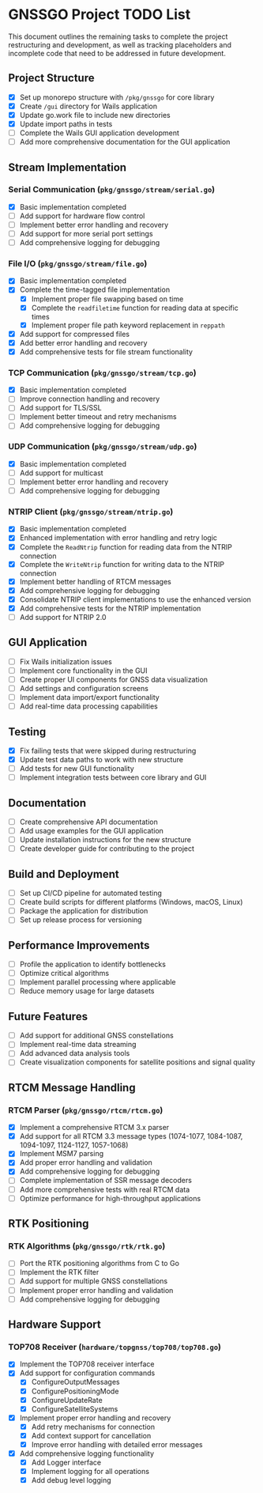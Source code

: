 # GNSSGO Project TODO List

This document outlines the remaining tasks to complete the project restructuring and development, as well as tracking placeholders and incomplete code that need to be addressed in future development.

## Project Structure

- [x] Set up monorepo structure with `/pkg/gnssgo` for core library
- [x] Create `/gui` directory for Wails application
- [x] Update go.work file to include new directories
- [x] Update import paths in tests
- [ ] Complete the Wails GUI application development
- [ ] Add more comprehensive documentation for the GUI application

## Stream Implementation

### Serial Communication (`pkg/gnssgo/stream/serial.go`)
- [x] Basic implementation completed
- [ ] Add support for hardware flow control
- [ ] Implement better error handling and recovery
- [ ] Add support for more serial port settings
- [ ] Add comprehensive logging for debugging

### File I/O (`pkg/gnssgo/stream/file.go`)
- [x] Basic implementation completed
- [x] Complete the time-tagged file implementation
  - [x] Implement proper file swapping based on time
  - [x] Complete the `readfiletime` function for reading data at specific times
  - [x] Implement proper file path keyword replacement in `reppath`
- [x] Add support for compressed files
- [x] Add better error handling and recovery
- [x] Add comprehensive tests for file stream functionality

### TCP Communication (`pkg/gnssgo/stream/tcp.go`)
- [x] Basic implementation completed
- [ ] Improve connection handling and recovery
- [ ] Add support for TLS/SSL
- [ ] Implement better timeout and retry mechanisms
- [ ] Add comprehensive logging for debugging

### UDP Communication (`pkg/gnssgo/stream/udp.go`)
- [x] Basic implementation completed
- [ ] Add support for multicast
- [ ] Implement better error handling and recovery
- [ ] Add comprehensive logging for debugging

### NTRIP Client (`pkg/gnssgo/stream/ntrip.go`)
- [x] Basic implementation completed
- [x] Enhanced implementation with error handling and retry logic
- [x] Complete the `ReadNtrip` function for reading data from the NTRIP connection
- [x] Complete the `WriteNtrip` function for writing data to the NTRIP connection
- [x] Implement better handling of RTCM messages
- [x] Add comprehensive logging for debugging
- [x] Consolidate NTRIP client implementations to use the enhanced version
- [x] Add comprehensive tests for the NTRIP implementation
- [ ] Add support for NTRIP 2.0

## GUI Application

- [ ] Fix Wails initialization issues
- [ ] Implement core functionality in the GUI
- [ ] Create proper UI components for GNSS data visualization
- [ ] Add settings and configuration screens
- [ ] Implement data import/export functionality
- [ ] Add real-time data processing capabilities

## Testing

- [x] Fix failing tests that were skipped during restructuring
- [x] Update test data paths to work with new structure
- [ ] Add tests for new GUI functionality
- [ ] Implement integration tests between core library and GUI

## Documentation

- [ ] Create comprehensive API documentation
- [ ] Add usage examples for the GUI application
- [ ] Update installation instructions for the new structure
- [ ] Create developer guide for contributing to the project

## Build and Deployment

- [ ] Set up CI/CD pipeline for automated testing
- [ ] Create build scripts for different platforms (Windows, macOS, Linux)
- [ ] Package the application for distribution
- [ ] Set up release process for versioning

## Performance Improvements

- [ ] Profile the application to identify bottlenecks
- [ ] Optimize critical algorithms
- [ ] Implement parallel processing where applicable
- [ ] Reduce memory usage for large datasets

## Future Features

- [ ] Add support for additional GNSS constellations
- [ ] Implement real-time data streaming
- [ ] Add advanced data analysis tools
- [ ] Create visualization components for satellite positions and signal quality

## RTCM Message Handling

### RTCM Parser (`pkg/gnssgo/rtcm/rtcm.go`)
- [x] Implement a comprehensive RTCM 3.x parser
- [x] Add support for all RTCM 3.3 message types (1074-1077, 1084-1087, 1094-1097, 1124-1127, 1057-1068)
- [x] Implement MSM7 parsing
- [x] Add proper error handling and validation
- [x] Add comprehensive logging for debugging
- [ ] Complete implementation of SSR message decoders
- [ ] Add more comprehensive tests with real RTCM data
- [ ] Optimize performance for high-throughput applications

## RTK Positioning

### RTK Algorithms (`pkg/gnssgo/rtk/rtk.go`)
- [ ] Port the RTK positioning algorithms from C to Go
- [ ] Implement the RTK filter
- [ ] Add support for multiple GNSS constellations
- [ ] Implement proper error handling and validation
- [ ] Add comprehensive logging for debugging

## Hardware Support

### TOP708 Receiver (`hardware/topgnss/top708/top708.go`)
- [x] Implement the TOP708 receiver interface
- [x] Add support for configuration commands
  - [x] ConfigureOutputMessages
  - [x] ConfigurePositioningMode
  - [x] ConfigureUpdateRate
  - [x] ConfigureSatelliteSystems
- [x] Implement proper error handling and recovery
  - [x] Add retry mechanisms for connection
  - [x] Add context support for cancellation
  - [x] Improve error handling with detailed error messages
- [x] Add comprehensive logging functionality
  - [x] Add Logger interface
  - [x] Implement logging for all operations
  - [x] Add debug level logging
